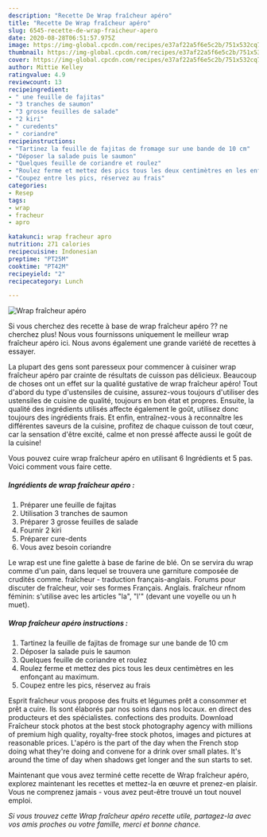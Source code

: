 ```yaml
---
description: "Recette De Wrap fraîcheur apéro"
title: "Recette De Wrap fraîcheur apéro"
slug: 6545-recette-de-wrap-fraicheur-apero
date: 2020-08-28T06:51:57.975Z
image: https://img-global.cpcdn.com/recipes/e37af22a5f6e5c2b/751x532cq70/wrap-fraicheur-apero-photo-principale-de-la-recette.jpg
thumbnail: https://img-global.cpcdn.com/recipes/e37af22a5f6e5c2b/751x532cq70/wrap-fraicheur-apero-photo-principale-de-la-recette.jpg
cover: https://img-global.cpcdn.com/recipes/e37af22a5f6e5c2b/751x532cq70/wrap-fraicheur-apero-photo-principale-de-la-recette.jpg
author: Mittie Kelley
ratingvalue: 4.9
reviewcount: 13
recipeingredient:
- " une feuille de fajitas"
- "3 tranches de saumon"
- "3 grosse feuilles de salade"
- "2 kiri"
- " curedents"
- " coriandre"
recipeinstructions:
- "Tartinez la feuille de fajitas de fromage sur une bande de 10 cm"
- "Déposer la salade puis le saumon"
- "Quelques feuille de coriandre et roulez"
- "Roulez ferme et mettez des pics tous les deux centimètres en les enfonçant au maximum."
- "Coupez entre les pics, réservez au frais"
categories:
- Resep
tags:
- wrap
- fracheur
- apro

katakunci: wrap fracheur apro 
nutrition: 271 calories
recipecuisine: Indonesian
preptime: "PT25M"
cooktime: "PT42M"
recipeyield: "2"
recipecategory: Lunch

---
```



![Wrap fraîcheur apéro](https://img-global.cpcdn.com/recipes/e37af22a5f6e5c2b/751x532cq70/wrap-fraicheur-apero-photo-principale-de-la-recette.jpg)

Si vous cherchez des recette à base de wrap fraîcheur apéro ?? ne cherchez plus! Nous vous fournissons uniquement le meilleur wrap fraîcheur apéro ici. Nous avons également une grande variété de recettes à essayer.

La plupart des gens sont paresseux pour commencer à cuisiner wrap fraîcheur apéro par crainte de résultats de cuisson pas délicieux. Beaucoup de choses ont un effet sur la qualité gustative de wrap fraîcheur apéro! Tout d'abord du type d'ustensiles de cuisine, assurez-vous toujours d'utiliser des ustensiles de cuisine de qualité, toujours en bon état et propres. Ensuite, la qualité des ingrédients utilisés affecte également le goût, utilisez donc toujours des ingrédients frais. Et enfin, entraînez-vous à reconnaître les différentes saveurs de la cuisine, profitez de chaque cuisson de tout cœur, car la sensation d'être excité, calme et non pressé affecte aussi le goût de la cuisine!

<!--inarticleads1-->

Vous pouvez cuire wrap fraîcheur apéro en utilisant 6 Ingrédients et 5 pas. Voici comment vous faire cette.

##### Ingrédients de wrap fraîcheur apéro :

1. Préparer  une feuille de fajitas
1. Utilisation 3 tranches de saumon
1. Préparer 3 grosse feuilles de salade
1. Fournir 2 kiri
1. Préparer  cure-dents
1. Vous avez besoin  coriandre


Le wrap est une fine galette à base de farine de blé. On se servira du wrap comme d&#39;un pain, dans lequel se trouvera une garniture composée de crudités comme. fraîcheur - traduction français-anglais. Forums pour discuter de fraîcheur, voir ses formes Français. Anglais. fraîcheur nfnom féminin: s&#39;utilise avec les articles &#34;la&#34;, &#34;l&#39;&#34; (devant une voyelle ou un h muet). 

<!--inarticleads2-->

##### Wrap fraîcheur apéro instructions :

1. Tartinez la feuille de fajitas de fromage sur une bande de 10 cm
1. Déposer la salade puis le saumon
1. Quelques feuille de coriandre et roulez
1. Roulez ferme et mettez des pics tous les deux centimètres en les enfonçant au maximum.
1. Coupez entre les pics, réservez au frais


Esprit fraîcheur vous propose des fruits et légumes prêt a consommer et prêt a cuire. Ils sont élaborés par nos soins dans nos locaux. en direct des producteurs et des spécialistes. confections des produits. Download Fraîcheur stock photos at the best stock photography agency with millions of premium high quality, royalty-free stock photos, images and pictures at reasonable prices. L&#39;apéro is the part of the day when the French stop doing what they&#39;re doing and convene for a drink over small plates. It&#39;s around the time of day when shadows get longer and the sun starts to set. 

<!--inarticleads1-->

<p>
Maintenant que vous avez terminé cette recette de Wrap fraîcheur apéro, explorez maintenant les recettes et mettez-la en œuvre et prenez-en plaisir. Vous ne comprenez jamais - vous avez peut-être trouvé un tout nouvel emploi.
</p>

<p>
<i>Si vous trouvez cette Wrap fraîcheur apéro recette utile, partagez-la avec vos amis proches ou votre famille, merci et bonne chance.</i>
</p>
